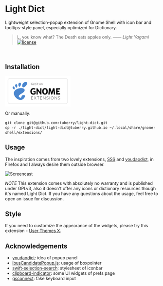 # Light Dict
Lightweight selection-popup extension of Gnome Shell with icon bar and tooltips-style panel, especially optimized for Dictionary.

>L, you know what? The Death eats apples only. —— *Light Yagami*<br>
[![license]](/LICENSE)

<br>

## Installation
[<img src="https://raw.githubusercontent.com/andyholmes/gnome-shell-extensions-badge/master/get-it-on-ego.svg?sanitize=true" alt="Get it on GNOME Extensions" height="100" align="middle">][EGO]

Or manually:
```
git clone git@github.com:tuberry/light-dict.git
cp -r ./light-dict/light-dict@tuberry.github.io ~/.local/share/gnome-shell/extensions/
```

## Usage

The inspiration comes from two lovely extensions, [SSS](https://github.com/CanisLupus/swift-selection-search) and [youdaodict](https://github.com/HalfdogStudio/youdaodict), in Firefox and I always desire them outside browser.

![Screencast](https://user-images.githubusercontent.com/17917040/80081294-574c8a80-8585-11ea-9b74-64b32d973425.gif)

*NOTE* This extension comes with absolutely no warranty and is published under GPLv3, also it doesn't offer any icons or dictionary resources though it's named Light Dict. If you have any questions about the usage, feel free to open an issue for discussion.

## Style
If you need to customize the appearance of the widgets, please try this extension - [User Themes X].

## Acknowledgements
* [youdaodict](https://github.com/HalfdogStudio/youdaodict): idea of popup panel
* [ibusCandidatePopup.js](https://gitlab.gnome.org/GNOME/gnome-shell/-/blob/master/js/ui/ibusCandidatePopup.js): usage of boxpointer
* [swift-selection-search](https://github.com/CanisLupus/swift-selection-search): stylesheet of iconbar
* [clipboard-indicator](https://github.com/Tudmotu/gnome-shell-extension-clipboard-indicator): some UI widgets of prefs page
* [gsconnect](https://github.com/andyholmes/gnome-shell-extension-gsconnect): fake keyboard input

[EGO]:https://extensions.gnome.org/extension/2959/light-dict/
[license]:https://img.shields.io/badge/license-GPLv3-green.svg
[User Themes X]:https://github.com/tuberry/user-theme-x
